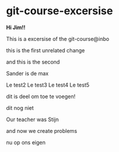 # git-course-excersise

<b>Hi Jim!!</b>

This is a excersise of the git-course@inbo

this is the first unrelated change

and this is the second

Sander is de max

Le test2
Le test3
Le test4
Le test5

dit is deel om toe te voegen!

dit nog niet

Our teacher was Stijn 

and now we create problems 

nu op ons eigen 

